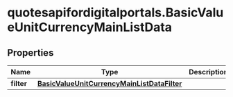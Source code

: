 # quotesapifordigitalportals.BasicValueUnitCurrencyMainListData

## Properties

Name | Type | Description | Notes
------------ | ------------- | ------------- | -------------
**filter** | [**BasicValueUnitCurrencyMainListDataFilter**](BasicValueUnitCurrencyMainListDataFilter.md) |  | [optional] 


